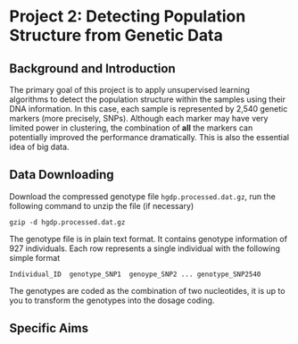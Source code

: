 # Project 2: Detecting Population Structure from Genetic Data

## Background and Introduction

The primary goal of this project is to apply unsupervised learning algorithms to detect the population structure within the samples using their DNA information. In this case, each sample is represented by 2,540 genetic markers (more precisely, SNPs). Although each marker may have very limited power in clustering, the combination of **all** the markers can potentially improved the performance dramatically. This is also the essential idea of big data. 


## Data Downloading

Download the compressed genotype file ```hgdp.processed.dat.gz```, run the following command to unzip the file (if necessary)

```
gzip -d hgdp.processed.dat.gz
```
The genotype file is in plain text format. It contains genotype information of 927 individuals. Each row represents a single individual with the following simple format

```
Individual_ID  genotype_SNP1  genoype_SNP2 ... genotype_SNP2540
```
The genotypes are coded as the combination of two nucleotides, it is up to you to transform the genotypes into the dosage coding.

## Specific Aims



